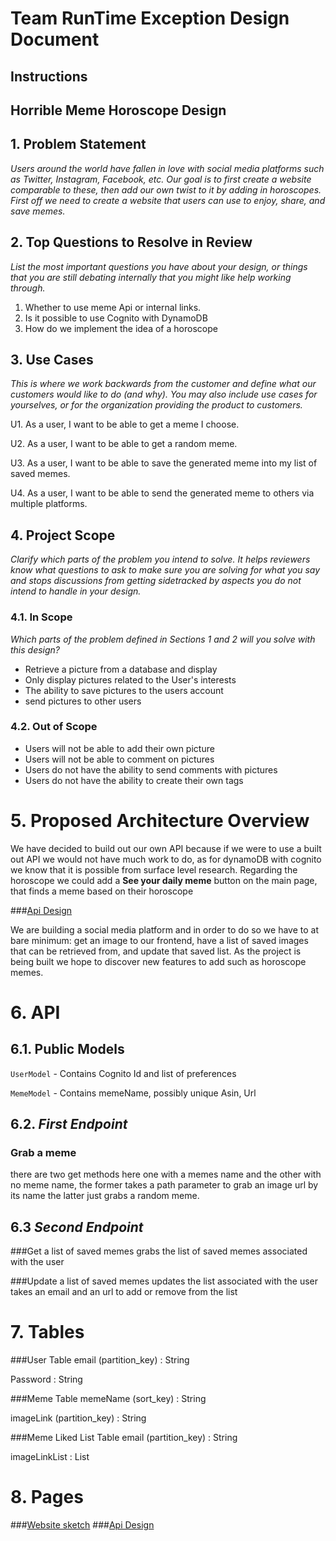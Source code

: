 #  Team RunTime Exception Design Document

## Instructions


## Horrible Meme Horoscope Design

## 1. Problem Statement

*Users around the world have fallen in love with social media platforms such as Twitter, Instagram, Facebook, etc. Our 
goal is to first create a website comparable to these, then add our own twist to it by adding in horoscopes. First off we need to 
create a website that users can use to enjoy, share, and save memes.*


## 2. Top Questions to Resolve in Review

*List the most important questions you have about your design, or things that
you are still debating internally that you might like help working through.*

1. Whether to use meme Api or internal links.
2. Is it possible to use Cognito with DynamoDB
3. How do we implement the idea of a horoscope

## 3. Use Cases

*This is where we work backwards from the customer and define what our customers
would like to do (and why). You may also include use cases for yourselves, or
for the organization providing the product to customers.*


U1. As a user, I want to be able to get a meme I choose.

U2. As a user, I want to be able to get a random meme.

U3. As a user, I want to be able to save the generated meme into my list of saved memes.

U4. As a user, I want to be able to send the generated meme to others via multiple platforms.


## 4. Project Scope

*Clarify which parts of the problem you intend to solve. It helps reviewers know
what questions to ask to make sure you are solving for what you say and stops
discussions from getting sidetracked by aspects you do not intend to handle in
your design.*

### 4.1. In Scope

*Which parts of the problem defined in Sections 1 and 2 will you solve with this
design?*

* Retrieve a picture from a database and display
* Only display pictures related to the User's interests
* The ability to save pictures to the users account
* send pictures to other users

### 4.2. Out of Scope

* Users will not be able to add their own picture
* Users will not be able to comment on pictures
* Users do not have the ability to send comments with pictures
* Users do not have the ability to create their own tags

# 5. Proposed Architecture Overview

We have decided to build out our own API because if we were to use a built out API we would not have much work to do, as 
for dynamoDB with cognito we know that it is possible from surface level research.
Regarding the horoscope we could add a **See your daily meme** button on the main page, that finds a meme based on their
horoscope

###[Api Design](project_documents/HorribleMemeHoroscope.html)

We are building a social media platform and in order to do so we have to at bare minimum: get an image to our frontend, 
have a list of saved images that can be retrieved from, and update that saved list. As the project is being built we hope
to discover new features to add such as horoscope memes.

# 6. API

## 6.1. Public Models


`UserModel` - Contains Cognito Id and list of preferences

`MemeModel` - Contains memeName, possibly unique Asin, Url

## 6.2. *First Endpoint*

### Grab a meme
there are two get methods here one with a memes name and the other with no meme name, the former takes a path parameter 
to grab an image url by its name the latter just grabs a random meme. 



## 6.3 *Second Endpoint*

###Get a list of saved memes
grabs the list of saved memes associated with the user

###Update a list of saved memes
updates the list associated with the user takes an email and an url to add or remove from the list

# 7. Tables



###User Table
email (partition_key) : String

Password : String






###Meme Table
memeName (sort_key) : String

imageLink (partition_key) : String


###Meme Liked List Table
email (partition_key) : String

imageLinkList : List







# 8. Pages


###[Website sketch](Frontend-sketch.html)
###[Api Design](project_documents/HorribleMemeHoroscope.html)